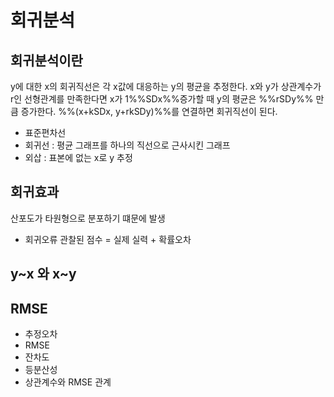 # 회귀분석
## 회귀분석이란
y에 대한 x의 회귀직선은 각 x값에 대응하는 y의 평균을 추정한다.
x와 y가 상관계수가 r인 선형관계를 만족한다면 x가 1%%SDx%%증가할 때 y의 평균은 %%rSDy%% 만큼 증가한다.
%%(x+kSDx, y+rkSDy)%%를 연결하면 회귀직선이 된다. 
* 표준편차선
* 회귀선 : 평균 그래프를 하나의 직선으로 근사시킨 그래프
* 외삽 : 표본에 없는 x로 y 추정
## 회귀효과
산포도가 타원형으로 분포하기 떄문에 발생
* 회귀오류
관찰된 점수 = 실제 실력 + 확률오차
## y~x 와 x~y

## RMSE
* 추정오차
* RMSE
* 잔차도
* 등분산성
* 상관계수와 RMSE 관계